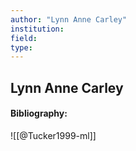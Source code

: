 ```yaml
---
author: "Lynn Anne Carley"
institution:
field:
type:
---
```


## Lynn Anne Carley
#### Bibliography:

![[@Tucker1999-ml]]